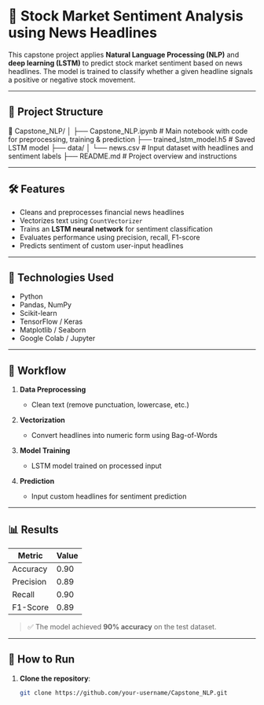 # 🧠 Stock Market Sentiment Analysis using News Headlines

This capstone project applies **Natural Language Processing (NLP)** and **deep learning (LSTM)** to predict stock market sentiment based on news headlines. The model is trained to classify whether a given headline signals a positive or negative stock movement.

---

## 📂 Project Structure
📁 Capstone_NLP/
│
├── Capstone_NLP.ipynb      # Main notebook with code for preprocessing, training & prediction
├── trained_lstm_model.h5   # Saved LSTM model
├── data/
│   └── news.csv            # Input dataset with headlines and sentiment labels
├── README.md               # Project overview and instructions


---

## 🛠️ Features

- Cleans and preprocesses financial news headlines
- Vectorizes text using `CountVectorizer`
- Trains an **LSTM neural network** for sentiment classification
- Evaluates performance using precision, recall, F1-score
- Predicts sentiment of custom user-input headlines

---

## 🧪 Technologies Used

- Python  
- Pandas, NumPy  
- Scikit-learn  
- TensorFlow / Keras  
- Matplotlib / Seaborn  
- Google Colab / Jupyter  

---

## 🧩 Workflow

1. **Data Preprocessing**
   - Clean text (remove punctuation, lowercase, etc.)

2. **Vectorization**
   - Convert headlines into numeric form using Bag-of-Words

3. **Model Training**
   - LSTM model trained on processed input

4. **Prediction**
   - Input custom headlines for sentiment prediction

---

## 📊 Results

| Metric     | Value |
|------------|-------|
| Accuracy   | 0.90  |
| Precision  | 0.89  |
| Recall     | 0.90  |
| F1-Score   | 0.89  |

> ✅ The model achieved **90% accuracy** on the test dataset.

---

## 🔁 How to Run

1. **Clone the repository**:
   ```bash
   git clone https://github.com/your-username/Capstone_NLP.git




